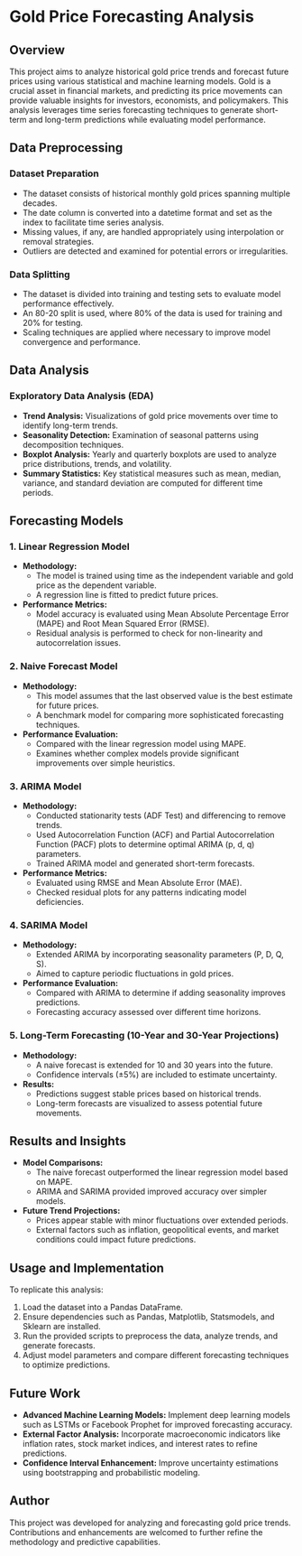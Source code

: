 # Gold Price Forecasting Analysis

## Overview
This project aims to analyze historical gold price trends and forecast future prices using various statistical and machine learning models. Gold is a crucial asset in financial markets, and predicting its price movements can provide valuable insights for investors, economists, and policymakers. This analysis leverages time series forecasting techniques to generate short-term and long-term predictions while evaluating model performance.

## Data Preprocessing
### Dataset Preparation
- The dataset consists of historical monthly gold prices spanning multiple decades.
- The date column is converted into a datetime format and set as the index to facilitate time series analysis.
- Missing values, if any, are handled appropriately using interpolation or removal strategies.
- Outliers are detected and examined for potential errors or irregularities.

### Data Splitting
- The dataset is divided into training and testing sets to evaluate model performance effectively.
- An 80-20 split is used, where 80% of the data is used for training and 20% for testing.
- Scaling techniques are applied where necessary to improve model convergence and performance.

## Data Analysis
### Exploratory Data Analysis (EDA)
- **Trend Analysis:** Visualizations of gold price movements over time to identify long-term trends.
- **Seasonality Detection:** Examination of seasonal patterns using decomposition techniques.
- **Boxplot Analysis:** Yearly and quarterly boxplots are used to analyze price distributions, trends, and volatility.
- **Summary Statistics:** Key statistical measures such as mean, median, variance, and standard deviation are computed for different time periods.

## Forecasting Models
### 1. Linear Regression Model
- **Methodology:**
  - The model is trained using time as the independent variable and gold price as the dependent variable.
  - A regression line is fitted to predict future prices.
- **Performance Metrics:**
  - Model accuracy is evaluated using Mean Absolute Percentage Error (MAPE) and Root Mean Squared Error (RMSE).
  - Residual analysis is performed to check for non-linearity and autocorrelation issues.

### 2. Naive Forecast Model
- **Methodology:**
  - This model assumes that the last observed value is the best estimate for future prices.
  - A benchmark model for comparing more sophisticated forecasting techniques.
- **Performance Evaluation:**
  - Compared with the linear regression model using MAPE.
  - Examines whether complex models provide significant improvements over simple heuristics.

### 3. ARIMA Model
- **Methodology:**
  - Conducted stationarity tests (ADF Test) and differencing to remove trends.
  - Used Autocorrelation Function (ACF) and Partial Autocorrelation Function (PACF) plots to determine optimal ARIMA (p, d, q) parameters.
  - Trained ARIMA model and generated short-term forecasts.
- **Performance Metrics:**
  - Evaluated using RMSE and Mean Absolute Error (MAE).
  - Checked residual plots for any patterns indicating model deficiencies.

### 4. SARIMA Model
- **Methodology:**
  - Extended ARIMA by incorporating seasonality parameters (P, D, Q, S).
  - Aimed to capture periodic fluctuations in gold prices.
- **Performance Evaluation:**
  - Compared with ARIMA to determine if adding seasonality improves predictions.
  - Forecasting accuracy assessed over different time horizons.

### 5. Long-Term Forecasting (10-Year and 30-Year Projections)
- **Methodology:**
  - A naive forecast is extended for 10 and 30 years into the future.
  - Confidence intervals (±5%) are included to estimate uncertainty.
- **Results:**
  - Predictions suggest stable prices based on historical trends.
  - Long-term forecasts are visualized to assess potential future movements.

## Results and Insights
- **Model Comparisons:**
  - The naive forecast outperformed the linear regression model based on MAPE.
  - ARIMA and SARIMA provided improved accuracy over simpler models.
- **Future Trend Projections:**
  - Prices appear stable with minor fluctuations over extended periods.
  - External factors such as inflation, geopolitical events, and market conditions could impact future predictions.

## Usage and Implementation
To replicate this analysis:
1. Load the dataset into a Pandas DataFrame.
2. Ensure dependencies such as Pandas, Matplotlib, Statsmodels, and Sklearn are installed.
3. Run the provided scripts to preprocess the data, analyze trends, and generate forecasts.
4. Adjust model parameters and compare different forecasting techniques to optimize predictions.

## Future Work
- **Advanced Machine Learning Models:** Implement deep learning models such as LSTMs or Facebook Prophet for improved forecasting accuracy.
- **External Factor Analysis:** Incorporate macroeconomic indicators like inflation rates, stock market indices, and interest rates to refine predictions.
- **Confidence Interval Enhancement:** Improve uncertainty estimations using bootstrapping and probabilistic modeling.

## Author
This project was developed for analyzing and forecasting gold price trends. Contributions and enhancements are welcomed to further refine the methodology and predictive capabilities.




